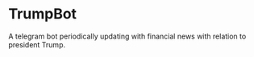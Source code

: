 # TrumpBot
A telegram bot periodically updating with financial news with relation to president Trump.
